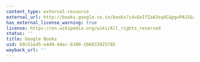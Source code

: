 ```yaml
---
content_type: external-resource
external_url: http://books.google.co.in/books?id=QvIfZaA3sq4C&pg=PA15&redir_esc=y#v=onepage&q&f=false
has_external_license_warning: true
license: https://en.wikipedia.org/wiki/All_rights_reserved
status: ''
title: Google Books
uid: b9c51ed5-e449-44ec-8300-106033925785
wayback_url: ''
---
```

